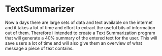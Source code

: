 # TextSummarizer
Now a days there are large sets of data and text available on the internet and it takes a lot of time and effort to extract the useful bits of information out of them. Therefore i intended to create a Text Summarization program that will generate a 40% summary of the entered text for the user. This will save users a lot of time and will also give them an overview of what message a piece of text contains.
